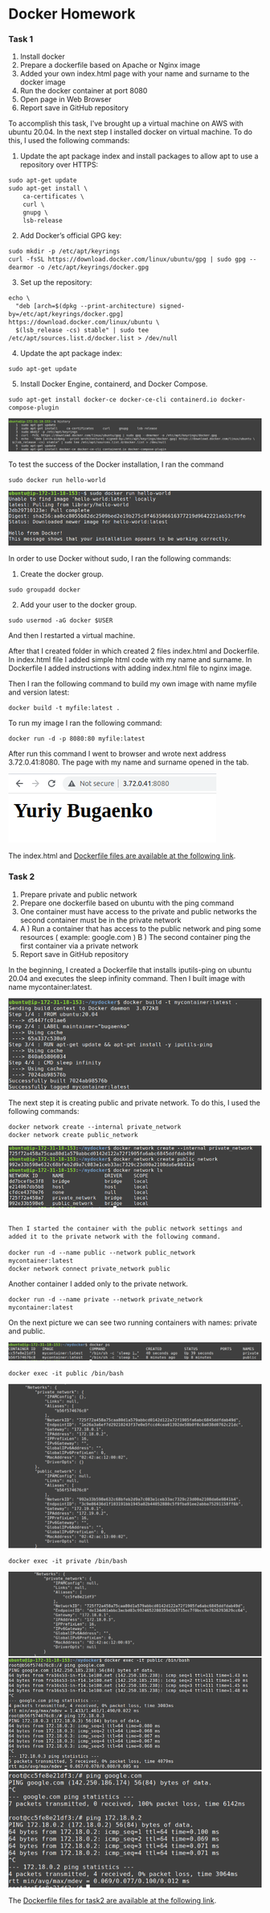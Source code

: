 # Docker Homework

### Task 1

1. Install docker
2. Prepare a dockerfile based on Apache or Nginx image
3. Added your own index.html page with your name and surname to the docker image
4. Run the docker container at port 8080
5. Open page in Web Browser
6. Report save in GitHub repository

To accomplish this task, I've brought up a virtual machine on AWS with ubuntu 20.04.
In the next step I installed docker on virtual machine. To do this, I used the following commands:

1. Update the apt package index and install packages to allow apt to use a repository over HTTPS:
~~~
sudo apt-get update
sudo apt-get install \
    ca-certificates \
    curl \
    gnupg \
    lsb-release
~~~

2. Add Docker’s official GPG key:
~~~
sudo mkdir -p /etc/apt/keyrings
curl -fsSL https://download.docker.com/linux/ubuntu/gpg | sudo gpg --dearmor -o /etc/apt/keyrings/docker.gpg
~~~

3. Set up the repository:
~~~
echo \
  "deb [arch=$(dpkg --print-architecture) signed-by=/etc/apt/keyrings/docker.gpg] https://download.docker.com/linux/ubuntu \
  $(lsb_release -cs) stable" | sudo tee /etc/apt/sources.list.d/docker.list > /dev/null
~~~

4. Update the apt package index:
~~~
sudo apt-get update
~~~

5. Install Docker Engine, containerd, and Docker Compose.
~~~
sudo apt-get install docker-ce docker-ce-cli containerd.io docker-compose-plugin
~~~
![Successfully install Docker](install-docker.png)

To test the success of the Docker installation, I ran the command 
~~~
sudo docker run hello-world
~~~
![Run HELLO WORLD](run-helloworld.png)

In order to use Docker without sudo, I ran the following commands:
1. Create the docker group.
~~~
sudo groupadd docker
~~~

2. Add your user to the docker group.
~~~
sudo usermod -aG docker $USER
~~~
And then I restarted a virtual machine.

After that I created folder in which created 2 files index.html and Dockerfile. In index.html file I added simple html code with my name and surname. In Dockerfile I added instructions with adding index.html file to nginx image.

Then I ran the following command to build my own image with name myfile and version latest:
~~~
docker build -t myfile:latest .
~~~

To run my image I ran the following command:
~~~
docker run -d -p 8080:80 myfile:latest
~~~

After run this command I went to browser and wrote next address 3.72.0.41:8080. The page with my name and surname opened in the tab.

![My name](name.png)

The index.html and [Dockerfile files are available at the following link](https://github.com/bugaenkoyu/Docker/tree/main/task1).


### Task 2

1. Prepare private and public network
2. Prepare one dockerfile based on ubuntu with the ping command
3. One container must have access to the private and public networks the second container
must be in the private network
4. A ) Run a container that has access to the public network and ping some resources (
example: google.com )
B ) The second container ping the first container via a private network
5. Report save in GitHub repository


In the beginning, I created a Dockerfile that installs iputils-ping on ubuntu 20.04 and executes the sleep infinity command. Then I built image with name mycontainer:latest.

![Build own container](build.png)

The next step it is creating public and private network.
To do this, I used the following commands:
~~~
docker network create --internal private_network
docker network create public_network
~~~

![Network](network.png)
~~~

Then I started the container with the public network settings and added it to the private network with the following command.

docker run -d --name public --network public_network mycontainer:latest
docker network connect private_network public
~~~

Another container I  added only to the private network.

~~~
docker run -d --name private --network private_network mycontainer:latest
~~~

On the next picture we can see two running containers with names: private and public.

![Сontainers are running](run-container.png)



~~~
docker exec -it public /bin/bash
~~~
![Network on public interface](network-public.png)
~~~
docker exec -it private /bin/bash
~~~
![Network on private interface](network-private.png)
![Ping in public](ping-public.png)
![Ping in private](ping-private.png)

The [Dockerfile files for task2 are available at the following link](https://github.com/bugaenkoyu/Docker/tree/main/task2).